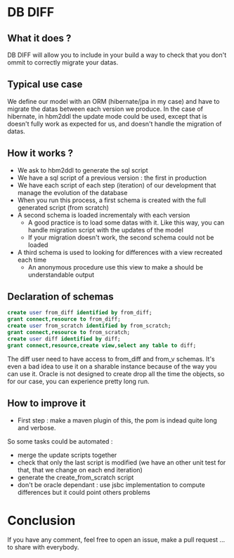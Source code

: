DB DIFF
=====


What it does ?
---

DB DIFF will allow you to include in your build a way to check that you don't ommit to correctly migrate your datas.

Typical use case
---

We define our model with an ORM (hibernate/jpa in my case) and have to migrate the datas between each version we produce.
In the case of hibernate, in hbm2ddl the update mode could be used, 
except that is doesn't fully work as expected for us, and doesn't handle the migration of datas.

How it works ?
---

* We ask to hbm2ddl to generate the sql script
* We have a sql script of a previous version : the first in production
* We have each script of each step (iteration) of our development that manage the evolution of the database
* When you run this process, a first schema is created with the full generated script (from scratch)
* A second schema is loaded incrementaly with each version
    - A good practice is to load some datas with it. Like this way, you can handle migration script with the updates of the model
    - If your migration doesn't work, the second schema could not be loaded
* A third schema is used to looking for differences with a view recreated each time
    - An anonymous procedure use this view to make a should be understandable output

Declaration of schemas
---

```sql
create user from_diff identified by from_diff;
grant connect,resource to from_diff;
create user from_scratch identified by from_scratch;
grant connect,resource to from_scratch;
create user diff identified by diff;
grant connect,resource,create view,select any table to diff;
```

The diff user need to have access to from_diff and from_v schemas.
It's even a bad idea to use it on a sharable instance because of the way you can use it.
Oracle is not designed to create drop all the time the objects, so for our case, you can experience pretty long run.

How to improve it
---

* First step : make a maven plugin of this, the pom is indead quite long and verbose.

So some tasks could be automated :

* merge the update scripts together
* check that only the last script is modified (we have an other unit test for that, that we change on each end iteration)
* generate the create_from_scratch script
* don't be oracle dependant : use jsbc implementation to compute differences but it could point others problems

Conclusion
===

If you have any comment, feel free to open an issue, make a pull request ... to share with everybody.
